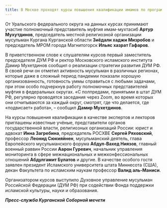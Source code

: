 ```yaml
---
title: В Москве проходят курсы повышения квалификации имамов по программе «Правовое обеспечение деятельности религиозных организаций»
---
```


От Уральского федерального округа на данных курсах принимают участие полномочный представитель муфтия имам-мухтасиб **Артур Мухутдинов**, председатель местной религиозной 
организации мусульман Кургана Курганской области **Зиёдали хаджи Мизробов** и председатель МРОМ города Магнитогорск **Ильяс хазрат Гафаров**.

В приветственном слове к слушателям курсов первый заместитель председателя ДУМ РФ и ректор Московского исламского института Дамир Мухетдинов сообщил о реализации стратегии 
развития ДУМ РФ. В своей речи он отметил активность мусульман в различных регионах, которые даже в сложный период пандемии показали хорошую организованность, готовность уммы 
справиться с любыми задачами, при этом особо подчеркнув работу полномочных представителей муфтия в федеральных округах. «С полпредами, принятыми в штат ДУМ РФ, регулярно 
проводятся заседания через Zoom, во время которых они отчитываются за каждый округ, смотрят, где что делается, где «подвисает» работа», – сообщил **Дамир Мухетдинов**.

На курсы повышения квалификации в качестве экспертов и лекторов приглашены известные учёные, представители органов государственной власти, религиозных организаций России: юрист 
и адвокат **Инна Загребина**, председатель РОСХВЕ **Сергей Ряховский**, профессор **Леонид Сюкияйнен**, мусульманский деятель, глава Европейского мусульманского форума 
**Абдул-Вахед Ниязов**, главный военный раввин России **Аарон Гуревич**, начальник управления мониторинга в сфере межнациональных и межконфессиональных отношений **Абдулгамит 
Булатов** и другие. В качестве особого гостя заявлен президент Исламского университета штата Миннесота (США), декан Факультета по исламским наукам профессор **Валид аль-Маниси**.

Организатором курсов выступило Духовное управление мусульман Российской Федерации (ДУМ РФ) при содействии Фонда поддержки исламской культуры, науки и образования.

***Пресс-служба Курганской Соборной мечети***
